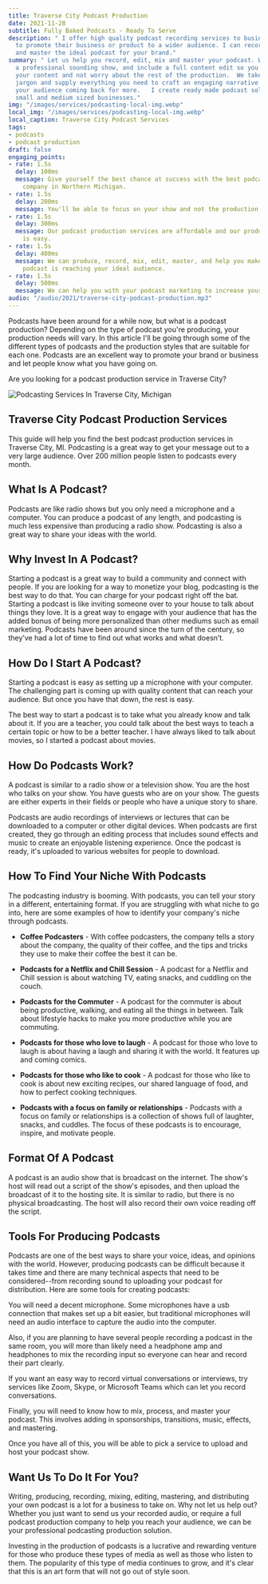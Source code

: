```yaml
---
title: Traverse City Podcast Production
date: 2021-11-28 
subtitle: Fully Baked Podcasts - Ready To Serve
description: " I offer high quality podcast recording services to businesses wanting
  to promote their business or product to a wider audience. I can record, edit, mix
  and master the ideal podcast for your brand."
summary: " Let us help you record, edit, mix and master your podcast. We'll produce
  a professional sounding show, and include a full content edit so you can focus on
  your content and not worry about the rest of the production.  We take away the technological
  jargon and supply everything you need to craft an engaging narrative that keeps
  your audience coming back for more.   I create ready made podcast solutions for
  small and medium sized businesses."
img: "/images/services/podcasting-local-img.webp"
local_img: "/images/services/podcasting-local-img.webp"
local_caption: Traverse City Podcast Services
tags:
- podcasts
- podcast production
draft: false
engaging_points:
- rate: 1.5s
  delay: 100ms
  message: Give yourself the best chance at success with the best podcast production
    company in Northern Michigan.
- rate: 1.5s
  delay: 200ms
  message: You'll be able to focus on your show and not the production process.
- rate: 1.5s
  delay: 300ms
  message: Our podcast production services are affordable and our production process
    is easy.
- rate: 1.5s
  delay: 400ms
  message: We can produce, record, mix, edit, master, and help you make sure your
    podcast is reaching your ideal audience.
- rate: 1.5s
  delay: 500ms
  message: We can help you with your podcast marketing to increase your reach.
audio: "/audio/2021/traverse-city-podcast-production.mp3"
---
```


Podcasts have been around for a while now, but what is a podcast production? Depending on the type of podcast you're producing, your production needs will vary. In this article I'll be going through some of the different types of podcasts and the production styles that are suitable for each one. Podcasts are an excellent way to promote your brand or business and let people know what you have going on.


Are you looking for a podcast production service in Traverse City?

![Podcasting Services In Traverse City, Michigan](/images/services/traverse-city-podcasting-hero.webp "Podcasting Recording & Editing In Traverse City")


## Traverse City Podcast Production Services


This guide will help you find the best podcast production services in Traverse City, MI. Podcasting is a great way to get your message out to a very large audience. Over 200 million people listen to podcasts every month.


## What Is A Podcast?

Podcasts are like radio shows but you only need a microphone and a computer. You can produce a podcast of any length, and podcasting is much less expensive than producing a radio show. Podcasting is also a great way to share your ideas with the world.


## Why Invest In A Podcast?

Starting a podcast is a great way to build a community and connect with people. If you are looking for a way to monetize your blog, podcasting is the best way to do that. You can charge for your podcast right off the bat. Starting a podcast is like inviting someone over to your house to talk about things they love. It is a great way to engage with your audience that has the added bonus of being more personalized than other mediums such as email marketing. Podcasts have been around since the turn of the century, so they’ve had a lot of time to find out what works and what doesn’t.


## How Do I Start A Podcast?

Starting a podcast is easy as setting up a microphone with your computer. The challenging part is coming up with quality content that can reach your audience. But once you have that down, the rest is easy.


The best way to start a podcast is to take what you already know and talk about it. If you are a teacher, you could talk about the best ways to teach a certain topic or how to be a better teacher. I have always liked to talk about movies, so I started a podcast about movies.


## How Do Podcasts Work?

A podcast is similar to a radio show or a television show. You are the host who talks on your show. You have guests who are on your show. The guests are either experts in their fields or people who have a unique story to share.

Podcasts are audio recordings of interviews or lectures that can be downloaded to a computer or other digital devices. When podcasts are first created, they go through an editing process that includes sound effects and music to create an enjoyable listening experience. Once the podcast is ready, it's uploaded to various websites for people to download.


## How To Find Your Niche With Podcasts


The podcasting industry is booming. With podcasts, you can tell your story in a different, entertaining format. If you are struggling with what niche to go into, here are some examples of how to identify your company's niche through podcasts.

- **Coffee Podcasters** - With coffee podcasters, the company tells a story about the company, the quality of their coffee, and the tips and tricks they use to make their coffee the best it can be.

- **Podcasts for a Netflix and Chill Session** - A podcast for a Netflix and Chill session is about watching TV, eating snacks, and cuddling on the couch. 

-  **Podcasts for the Commuter** - A podcast for the commuter is about being productive, walking, and eating all the things in between. Talk about lifestyle hacks to make you more productive while you are commuting. 

- **Podcasts for those who love to laugh** - A podcast for those who love to laugh is about having a laugh and sharing it with the world. It features up and coming comics. 

- **Podcasts for those who like to cook** - A podcast for those who like to cook is about new exciting recipes, our shared language of food, and how to perfect cooking techniques. 

- **Podcasts with a focus on family or relationships** - Podcasts with a focus on family or relationships is a collection of shows full of laughter, snacks, and cuddles. The focus of these podcasts is to encourage, inspire, and motivate people.


## Format Of A Podcast


 A podcast is an audio show that is broadcast on the internet. The show's host will read out a script of the show's episodes, and then upload the broadcast of it to the hosting site. It is similar to radio, but there is no physical broadcasting. The host will also record their own voice reading off the script. 


## Tools For Producing Podcasts


Podcasts are one of the best ways to share your voice, ideas, and opinions with the world. However, producing podcasts can be difficult because it takes time and there are many technical aspects that need to be considered--from recording sound to uploading your podcast for distribution. Here are some tools for creating podcasts: 


You will need a decent microphone. Some microphones have a usb connection that makes set up a bit easier, but traditional microphones will need an audio interface to capture the audio into the computer. 

Also, if you are planning to have several people recording a podcast in the same room, you will more than likely need a headphone amp and headphones to mix the recording input so everyone can hear and record their part clearly. 

If you want an easy way to record virtual conversations or interviews, try services like Zoom, Skype, or Microsoft Teams which can let you record conversations. 

Finally, you will need to know how to mix, process, and master your podcast. This involves adding in sponsorships, transitions, music, effects, and mastering.

Once you have all of this, you will be able to pick a service to upload and host your podcast show. 


## Want Us To Do It For You?

Writing, producing, recording, mixing, editing, mastering, and distributing your own podcast is a lot for a business to take on. Why not let us help out? Whether you just want to send us your recorded audio, or require a full podcast production company to help you reach your audience, we can be your professional podcasting production solution. 

Investing in the production of podcasts is a lucrative and rewarding venture for those who produce these types of media as well as those who listen to them. The popularity of this type of media continues to grow, and it's clear that this is an art form that will not go out of style soon. 